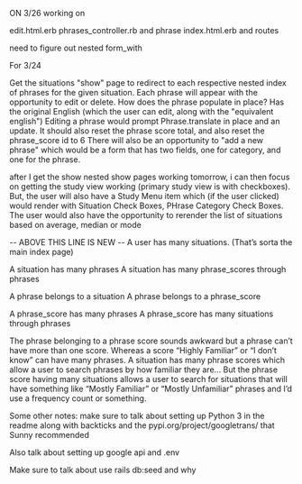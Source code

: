 ON 3/26 working on

edit.html.erb
phrases_controller.rb
and phrase index.html.erb
and routes

need to figure out nested form_with


For 3/24

Get the situations "show" page to redirect to each respective nested index of phrases for the given situation.
Each phrase will appear with the opportunity to edit or delete.
How does the phrase populate in place?  Has the original English (which the user can edit, along with the "equivalent english")
  Editing a phrase would prompt Phrase.translate in place and an update. It should also reset the phrase score total, and also reset the phrase_score id to 6
There will also be an opportunity to "add a new phrase" which would be a form that has two fields, one for category, and one for the phrase.

after I get the show nested show pages working tomorrow, i can then focus on getting the study view working (primary study view is with checkboxes).
But, the user will also have a Study Menu item which (if the user clicked) would render with Situation Check Boxes, PHrase Category Check Boxes.
The user would also have the opportunity to rerender the list of situations based on average, median or mode


-- ABOVE THIS LINE IS NEW --
A user has many situations. (That’s sorta the main index page)

A situation has many phrases
A situation has many phrase_scores through phrases

A phrase belongs to a situation
A phrase belongs to a phrase_score

A phrase_score has many phrases
A phrase_score has many situations through phrases

The phrase belonging to a phrase score sounds awkward but a phrase can’t have more than one score.  Whereas a score “Highly Familiar” or “I don’t know” can have many phrases.
A situation has many phrase scores which allow a user to search phrases by how familiar they are...
But the phrase score having many situations allows a user to search for situations that will have something like “Mostly Familiar” or “Mostly Unfamiliar” phrases and I’d use a frequency count or something.

Some other notes: make sure to talk about setting up Python 3 in the readme along with backticks and the pypi.org/project/googletrans/ that Sunny recommended

Also talk about setting up google api and .env

Make sure to talk about use rails db:seed and why
